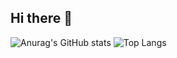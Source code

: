 ## Hi there 👋

![Anurag's GitHub stats](https://github-readme-stats.vercel.app/api?username=ricks-xz&show_icons=true&theme=transparent)
![Top Langs](https://github-readme-stats.vercel.app/api/top-langs/?username=anuraghazra&layout=compact)
